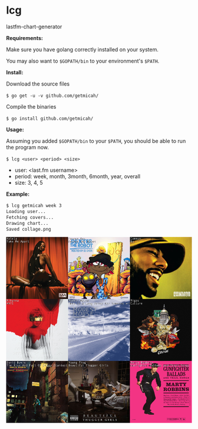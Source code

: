 # lcg

lastfm-chart-generator

**Requirements:**

Make sure you have golang correctly installed on your system.

You may also want to `$GOPATH/bin` to your environment's `$PATH`.

**Install:**

Download the source files

`$ go get -u -v github.com/getmicah/`

Compile the binaries

`$ go install github.com/getmicah/`

**Usage:**

Assuming you added `$GOPATH/bin` to your `$PATH`, you should be able to run the program now.

`$ lcg <user> <period> <size>`

* user: <last.fm username>
* period: week, month, 3month, 6month, year, overall
* size: 3, 4, 5

**Example:**

    $ lcg getmicah week 3
    Loading user...
    Fetching covers...
    Drawing chart...
    Saved collage.png

![collage](./collage.png?raw=true "collage")

